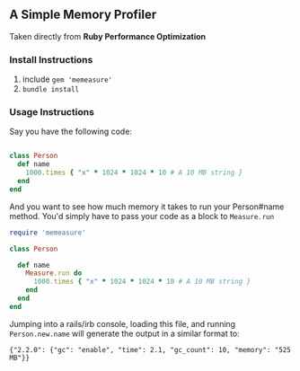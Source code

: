 ## A Simple Memory Profiler

Taken directly from **Ruby Performance Optimization**

### Install Instructions
1. include `gem 'memeasure'`
2. `bundle install`

### Usage Instructions

Say you have the following code:
```ruby

class Person
  def name
    1000.times { "x" * 1024 * 1024 * 10 # A 10 MB string }
  end
end
```

And you want to see how much memory it takes to run your Person#name method. You'd simply have to
pass your code as a block to `Measure.run`

```ruby
require 'memeasure'

class Person

  def name
    Measure.run do
      1000.times { "x" * 1024 * 1024 * 10 # A 10 MB string }
    end
  end
end

```

Jumping into a rails/irb console, loading this file, and running `Person.new.name` will generate the output in a similar format to:

```
{"2.2.0": {"gc": "enable", "time": 2.1, "gc_count": 10, "memory": "525 MB"}}
```
